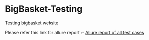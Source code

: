 # BigBasket-Testing
Testing bigbasket website

Please refer this link for allure report :- [Allure report of all test cases](https://himanshu495-rada.github.io/BigBasket-report/)
